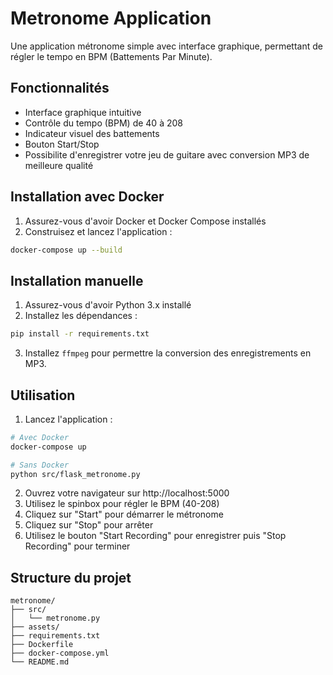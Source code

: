 # Metronome Application

Une application métronome simple avec interface graphique, permettant de régler le tempo en BPM (Battements Par Minute).

## Fonctionnalités

- Interface graphique intuitive
- Contrôle du tempo (BPM) de 40 à 208
- Indicateur visuel des battements
- Bouton Start/Stop
- Possibilite d'enregistrer votre jeu de guitare avec conversion MP3 de meilleure qualité

## Installation avec Docker

1. Assurez-vous d'avoir Docker et Docker Compose installés
2. Construisez et lancez l'application :
```bash
docker-compose up --build
```

## Installation manuelle

1. Assurez-vous d'avoir Python 3.x installé
2. Installez les dépendances :
```bash
pip install -r requirements.txt
```
3. Installez `ffmpeg` pour permettre la conversion des enregistrements en MP3.

## Utilisation

1. Lancez l'application :
```bash
# Avec Docker
docker-compose up

# Sans Docker
python src/flask_metronome.py
```
2. Ouvrez votre navigateur sur http://localhost:5000
3. Utilisez le spinbox pour régler le BPM (40-208)
4. Cliquez sur "Start" pour démarrer le métronome
5. Cliquez sur "Stop" pour arrêter
6. Utilisez le bouton "Start Recording" pour enregistrer puis "Stop Recording" pour terminer

## Structure du projet

```
metronome/
├── src/
│   └── metronome.py
├── assets/
├── requirements.txt
├── Dockerfile
├── docker-compose.yml
└── README.md
```
